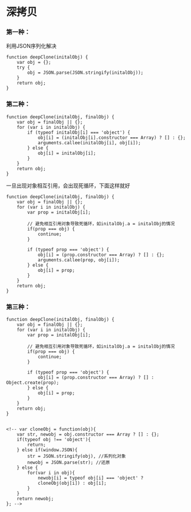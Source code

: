# 深拷贝
 
### 第一种：

利用JSON序列化解决

    function deepClone(initalObj) {
        var obj = {};
        try {
            obj = JSON.parse(JSON.stringify(initalObj));
        }
        return obj;
    }

### 第二种：

    function deepClone(initalObj, finalObj) {
        var obj = finalObj || {};
        for (var i in initalObj) {
            if (typeof initalObj[i] === 'object') {
                obj[i] = (initalObj[i].constructor === Array) ? [] : {};
                arguments.callee(initalObj[i], obj[i]);
            } else {
                obj[i] = initalObj[i];
            }
        }
        return obj;
    }

一旦出现对象相互引用，会出现死循环，下面这样就好

    function deepClone(initalObj, finalObj) {
        var obj = finalObj || {};
        for (var i in initalObj) {
            var prop = initalObj[i];
    
            // 避免相互引用对象导致死循环，如initalObj.a = initalObj的情况
            if(prop === obj) {
                continue;
            }
    
            if (typeof prop === 'object') {
                obj[i] = (prop.constructor === Array) ? [] : {};
                arguments.callee(prop, obj[i]);
            } else {
                obj[i] = prop;
            }
        }
        return obj;
    }

### 第三种：

    function deepClone(initalObj, finalObj) {
        var obj = finalObj || {};
        for (var i in initalObj) {
            var prop = initalObj[i];
    
            // 避免相互引用对象导致死循环，如initalObj.a = initalObj的情况
            if(prop === obj) {
                continue;
            }
    
            if (typeof prop === 'object') {
                obj[i] = (prop.constructor === Array) ? [] : Object.create(prop);
            } else {
                obj[i] = prop;
            }
        }
        return obj;
    }


    <!-- var cloneObj = function(obj){
        var str, newobj = obj.constructor === Array ? [] : {};
        if(typeof obj !== 'object'){
            return;
        } else if(window.JSON){
            str = JSON.stringify(obj), //系列化对象
            newobj = JSON.parse(str); //还原
        } else {
            for(var i in obj){
                newobj[i] = typeof obj[i] === 'object' ? 
                cloneObj(obj[i]) : obj[i]; 
            }
        }
        return newobj;
    }; -->

